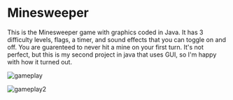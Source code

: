 # Minesweeper

This is the Minesweeper game with graphics coded in Java. It has 3 difficulty levels, flags, a timer, and sound effects that you can toggle on and off. You are guarenteed to never hit a mine on your first turn. It's not perfect, but this is my second project in java that uses GUI, so I'm happy with how it turned out.

![gameplay](https://github.com/CoolioYo/Minesweeper/tree/master/src/images/minesweeper_gameplay.png)

![gameplay2](https://github.com/CoolioYo/Minesweeper/tree/master/src/images/minesweeper_gameplay2.png)
